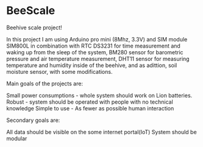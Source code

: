 # BeeScale

Beehive scale project!

In this project I am using Arduino pro mini (8Mhz, 3.3V) and SIM module SIM800L in combination with 
RTC DS3231 for time measurement and waking up from the sleep of the system, 
BM280 sensor for barometric pressure and air temperature measurement, 
DHT11 sensor for measuring temperature and humidity inside of the beehive,
and as adittion, soil moisture sensor, with some modifications.

Main goals of the projects are:

Small power consumptions - whole system should work on Lion batteries.
Robust - system should be operated with people with no technical knowledge
Simple to use - As fewer as possible human interaction 

Secondary goals are:

All data should be visible on the some internet portal(IoT)
System should be modular
